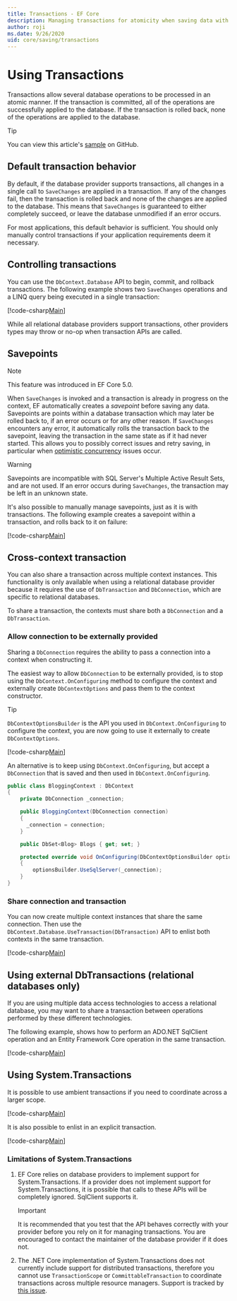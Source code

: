 ```yaml
---
title: Transactions - EF Core
description: Managing transactions for atomicity when saving data with Entity Framework Core
author: roji
ms.date: 9/26/2020
uid: core/saving/transactions
---
```

# Using Transactions

Transactions allow several database operations to be processed in an atomic manner. If the transaction is committed, all of the operations are successfully applied to the database. If the transaction is rolled back, none of the operations are applied to the database.

> [!TIP]
> You can view this article's [sample](https://github.com/dotnet/EntityFramework.Docs/tree/main/samples/core/Saving/Transactions/) on GitHub.

## Default transaction behavior

By default, if the database provider supports transactions, all changes in a single call to `SaveChanges` are applied in a transaction. If any of the changes fail, then the transaction is rolled back and none of the changes are applied to the database. This means that `SaveChanges` is guaranteed to either completely succeed, or leave the database unmodified if an error occurs.

For most applications, this default behavior is sufficient. You should only manually control transactions if your application requirements deem it necessary.

## Controlling transactions

You can use the `DbContext.Database` API to begin, commit, and rollback transactions. The following example shows two `SaveChanges` operations and a LINQ query being executed in a single transaction:

[!code-csharp[Main](../../../samples/core/Saving/Transactions/ControllingTransaction.cs?name=Transaction&highlight=2,16-18)]

While all relational database providers support transactions, other providers types may throw or no-op when transaction APIs are called.

## Savepoints

> [!NOTE]
> This feature was introduced in EF Core 5.0.

When `SaveChanges` is invoked and a transaction is already in progress on the context, EF automatically creates a *savepoint* before saving any data. Savepoints are points within a database transaction which may later be rolled back to, if an error occurs or for any other reason. If `SaveChanges` encounters any error, it automatically rolls the transaction back to the savepoint, leaving the transaction in the same state as if it had never started. This allows you to possibly correct issues and retry saving, in particular when [optimistic concurrency](xref:core/saving/concurrency) issues occur.

> [!WARNING]
> Savepoints are incompatible with SQL Server's Multiple Active Result Sets, and are not used. If an error occurs during `SaveChanges`, the transaction may be left in an unknown state.

It's also possible to manually manage savepoints, just as it is with transactions. The following example creates a savepoint within a transaction, and rolls back to it on failure:

[!code-csharp[Main](../../../samples/core/Saving/Transactions/ManagingSavepoints.cs?name=Savepoints&highlight=9,19-20)]

## Cross-context transaction

You can also share a transaction across multiple context instances. This functionality is only available when using a relational database provider because it requires the use of `DbTransaction` and `DbConnection`, which are specific to relational databases.

To share a transaction, the contexts must share both a `DbConnection` and a `DbTransaction`.

### Allow connection to be externally provided

Sharing a `DbConnection` requires the ability to pass a connection into a context when constructing it.

The easiest way to allow `DbConnection` to be externally provided, is to stop using the `DbContext.OnConfiguring` method to configure the context and externally create `DbContextOptions` and pass them to the context constructor.

> [!TIP]
> `DbContextOptionsBuilder` is the API you used in `DbContext.OnConfiguring` to configure the context, you are now going to use it externally to create `DbContextOptions`.

[!code-csharp[Main](../../../samples/core/Saving/Transactions/SharingTransaction.cs?name=Context&highlight=3,4,5)]

An alternative is to keep using `DbContext.OnConfiguring`, but accept a `DbConnection` that is saved and then used in `DbContext.OnConfiguring`.

```csharp
public class BloggingContext : DbContext
{
    private DbConnection _connection;

    public BloggingContext(DbConnection connection)
    {
      _connection = connection;
    }

    public DbSet<Blog> Blogs { get; set; }

    protected override void OnConfiguring(DbContextOptionsBuilder optionsBuilder)
    {
        optionsBuilder.UseSqlServer(_connection);
    }
}
```

### Share connection and transaction

You can now create multiple context instances that share the same connection. Then use the `DbContext.Database.UseTransaction(DbTransaction)` API to enlist both contexts in the same transaction.

[!code-csharp[Main](../../../samples/core/Saving/Transactions/SharingTransaction.cs?name=Transaction&highlight=1-4,7,15,22-24)]

## Using external DbTransactions (relational databases only)

If you are using multiple data access technologies to access a relational database, you may want to share a transaction between operations performed by these different technologies.

The following example, shows how to perform an ADO.NET SqlClient operation and an Entity Framework Core operation in the same transaction.

[!code-csharp[Main](../../../samples/core/Saving/Transactions/ExternalDbTransaction.cs?name=Transaction&highlight=4,9,20,25-27)]

## Using System.Transactions

It is possible to use ambient transactions if you need to coordinate across a larger scope.

[!code-csharp[Main](../../../samples/core/Saving/Transactions/AmbientTransaction.cs?name=Transaction&highlight=1,2,3,26-28)]

It is also possible to enlist in an explicit transaction.

[!code-csharp[Main](../../../samples/core/Saving/Transactions/CommitableTransaction.cs?name=Transaction&highlight=1-2,15,28-30)]

### Limitations of System.Transactions

1. EF Core relies on database providers to implement support for System.Transactions. If a provider does not implement support for System.Transactions, it is possible that calls to these APIs will be completely ignored. SqlClient supports it.

   > [!IMPORTANT]
   > It is recommended that you test that the API behaves correctly with your provider before you rely on it for managing transactions. You are encouraged to contact the maintainer of the database provider if it does not.

2. The .NET Core implementation of System.Transactions does not currently include support for distributed transactions, therefore you cannot use `TransactionScope` or `CommittableTransaction` to coordinate transactions across multiple resource managers. Support is tracked by [this issue](https://github.com/dotnet/runtime/issues/715).
